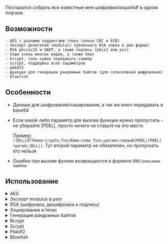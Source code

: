 Постарался собрать все известные мне шифровки/хэши/kdf в одном плагине

## Возможности
    - AES с разными паддингами (пока только CBC и ECB)
    - Экспорт делителей (modulus) публичного RSA ключа в pem формат 
    - RSA pkcs1v15 и OAEP, а также подпись (pkcs1 или pss)
    - Хэши очень многих видов, а также hmac
    - bcrypt, соль нужно передавать самому
    - scrypt, поддержка всех параметров
    - pbkdf2
    - функция для генерации рандомных байтов (для соли/ключей шифрования)
    - blowfish

## Особенности
 - Данные для шифрования/хэширования, а так же ключ передавать в base64
 - Если какой-либо параметр для вызова функции нужно пропустить - не убирайте |PDEL|, просто ничего не ставьте на это место
   
   Пример: `(|DLL|dllName:crypto;funcName:some_func;params:первый|PDEL||PDEL|третий;|DLL|)`. Тут второй параметр не обязателен, но пропускать его нельзя
 - Ошибки при вызове функии возвращаются в формате `ERR|описание ошибки`

## Использование
<details><summary>AES</summary>

```
/*
******************
Используем CBC или ECB (для него iv не нужен)
Паддинги: - pkcs7
          - zero
          - iso7816
          - ansi_x923
Параметры: - шифруемый текст или зашифрованный если aes_decrypt
           - ключ
           - iv (для ECB не нужен)
           - Mode
           - паддинг
******************
*/
|DV|[data] = (|BASE64|test data|BASE64|)
|DV|[aes_key] = Ju1DB7Dfa5Wjtbp3CTSQmS2PbgjMmarq2BZWCWFwPuY=
|DV|[aes_iv] = wsr+7AkmUy9j30UjIQV6Xw==
|DV|[encrypted] = (|DLL|dllName:crypto;funcName:aes_encrypt;params:|DV|[data]|PDEL||DV|[aes_key]|PDEL||DV|[aes_iv]|PDEL|cbc|PDEL|pkcs7;|DLL|)
|DV|[decrypted] = (|DLL|dllName:crypto;funcName:aes_decrypt;params:|DV|[encrypted]|PDEL||DV|[aes_key]|PDEL||DV|[aes_iv]|PDEL|cbc|PDEL|pkcs7;|DLL|)
```

</details>

<details><summary>Экспорт modulus в pem</summary>

```
/*
******************
Все параметры в base64
Параметры: - N (длинный)
           - E (короткий, дефолтный - 010001)
******************
*/
|DV|[N] = (|DLL|dllName:encoding;funcName:hex_to_b64;params:cd9e82d72fe848af8e6fceb9696be6fc359e61b65b9a4921a649723c37786c2815fc25054e6f8160919299c8be6f981a956b0adb70c81f6db4896613e545d64d43e035b797fdef3374632db00f994774bf332c7afafe9aefc48a3d07b63c640cfa61dc3f04e1cade68a63a52749f0bc4c2c59121defc779fd0ffead520fcf649;|DLL|) // N
|DV|[E] = (|DLL|dllName:encoding;funcName:hex_to_b64;params:010001;|DLL|) // exp
|DV|[pem] = (|DLL|dllName:crypto;funcName:rsa_pem_from_modulus;params:|DV|[N]|PDEL||DV|[E];|DLL|)
```

</details>

<details><summary>RSA (шифровка, дешифровка и подпись)</summary>

```
/*
******************
Сообщение в base64
Параметры: - шифруемый текст или зашифрованный если rsa_decrypt
           - ключ в pem формате
           - хэш (только если хотите использовать OAEP) НЕ ПРОПУСКАЙТЕ ЭТОТ ПАРАМЕТР
******************
*/
#beginScript
|DV|[pub_pem] = -----BEGIN PUBLIC KEY-----
MIGfMA0GCSqGSIb3DQEBAQUAA4GNADCBiQKBgQDNnoLXL+hIr45vzrlpa+b8NZ5h
tluaSSGmSXI8N3hsKBX8JQVOb4FgkZKZyL5vmBqVawrbcMgfbbSJZhPlRdZNQ+A1
t5f97zN0Yy2wD5lHdL8zLHr6/prvxIo9B7Y8ZAz6Ydw/BOHK3mimOlJ0nwvEwsWR
Id78d5/Q/+rVIPz2SQIDAQAB
-----END PUBLIC KEY-----
#endScript
|DV|[data] = (|BASE64|test data|BASE64|)
|DV|[encrypted] = (|DLL|dllName:crypto;funcName:rsa_encrypt;params:|DV|[data]|PDEL||DV|[pub_pem]|PDEL|sha384;|DLL|)

#beginScript
|DV|[priv_pem] = -----BEGIN RSA PRIVATE KEY-----
MIICXQIBAAKBgQDNnoLXL+hIr45vzrlpa+b8NZ5htluaSSGmSXI8N3hsKBX8JQVO
b4FgkZKZyL5vmBqVawrbcMgfbbSJZhPlRdZNQ+A1t5f97zN0Yy2wD5lHdL8zLHr6
/prvxIo9B7Y8ZAz6Ydw/BOHK3mimOlJ0nwvEwsWRId78d5/Q/+rVIPz2SQIDAQAB
AoGAFhKxbQmhipv9/cFYD28b6XCVbgaLfYaNltzvkcif+XcG1SiMPJ1PwDQgZA3e
vlAPxSvWizQSPP15PKlj8rWKiajFRvdNFzyH6D7bw2YNcS0LOvcS1zBgA/VxmsxI
x5cUTO3lNsvcIqdcoJQ8ERY1+FWfxH0IUBdMzgivCFnJyZkCQQD395DFwp8HbGSN
qW3fngUAQ5d3TBrY0NwDa8d8pSCbNLrv3vG2ygB7YaPGd8+1Tuqpc/BFBs1T3UQc
cRb7LFCjAkEA1Ee/Suicx0D7KYYFIq52Asru50J9vDJgaBss6tScxau7sLFGYGYB
bGSgE8RTqUTG2jgB3hncC0yOlL3+KQlQIwJAQ+Ss5vjawhWTkpYJV2jUxbW8CxXz
Y9oL44PnIuGzg8t0Q6kvVXUJnL6nMPgtDt+EsNDlwICUR5oVxBPSzwLbMQJBAIcn
fxW0cE00hDT1zUM9jIlOpzi6Ts+Jy3O9CaYh5Aa+xmtDEynBCFr43ip3r0RwM6Mw
UZAVKtJO1eDB7pY2Bb0CQQCU74lVEuqWZbG8dPYW6KVDvG3aqD1hslZGr+0YFQNb
xPOWMpx0oEFvdZQfKcvH31v8hAqgtyr/EwKu/wtiiDnW
-----END RSA PRIVATE KEY-----
#endScript
|DV|[decrypted] = (|DLL|dllName:crypto;funcName:rsa_decrypt;params:|DV|[encrypted]|PDEL||DV|[priv_pem]|PDEL|sha384;|DLL|)

/*
******************
RSA Sign
Сообщение в base64
Параметры: - подписываемый текст
           - приватный ключ в pem формате
           - хэш, нужен всегда
           - алгоритм подписи pkcs1 или pss
******************
*/
|DV|[singed] = (|DLL|dllName:crypto;funcName:rsa_sign;params:|DV|[data]|PDEL||DV|[priv_pem]|PDEL|sha384|PDEL|pkcs1;|DLL|)
```

</details>

<details><summary>Хэширование и hmac</summary>

```
/*
******************
Hash
Сообщение в base64
Параметры: - алгоритм хеширования
           - сообщение
******************
*/
|DV|[data] = (|BASE64|test data|BASE64|)
|DV|[hashed] = (|DLL|dllName:crypto;funcName:hash;params:keccak256|PDEL||DV|[data];|DLL|)

/*
******************
Hmac
Сообщение и ключ в base64
Параметры: - алгоритм хеширования
           - сообщение
           - ключ
******************
*/
|DV|[data] = (|BASE64|test data|BASE64|)
|DV|[secretkey] = (|BASE64|secretkey|BASE64|)
|DV|[hashed] = (|DLL|dllName:crypto;funcName:hmac;params:keccak256|PDEL||DV|[data]|PDEL||DV|[secretkey];|DLL|)
```

</details>

<details><summary>Генерация рандомных байтов</summary>

```
/*
******************
Параметры: - нужное колличество рандомных байтов
******************
*/
|DV|[random_bytes] = (|DLL|dllName:crypto;funcName:random_bytes;params:16;|DLL|)
```

</details>

<details><summary>Bcrypt</summary>

```
/*
******************
Параметры: - сообщение
           - количество раундом (повторений) 
           - соль
******************
*/
|DV|[data] = (|BASE64|test data|BASE64|)
|DV|[random_salt] = (|DLL|dllName:crypto;funcName:random_bytes;params:16;|DLL|)
|DV|[hashed] = (|DLL|dllName:crypto;funcName:bcrypt;params:|DV|[data]|PDEL|11|PDEL||DV|[random_salt];|DLL|)
```

</details>

<details><summary>Scrypt</summary>

```
/*
******************
Параметры: - сообщение
           - N - параметр, задающий сложность, степень двойки количества повторений (log2)
           - r - (параметр, задающий размер блока, оптимально 8)
           - p - (степень параллельностиб оптимально 1)
           - размер хэшированного сообщения на выходе
           - соль
******************
*/
|DV|[data] = (|BASE64|test data|BASE64|)
|DV|[random_salt] = (|DLL|dllName:crypto;funcName:random_bytes;params:16;|DLL|)
|DV|[hashed] = (|DLL|dllName:crypto;funcName:scrypt;params:|DV|[data]|PDEL|11|PDEL|8|PDEL|1|PDEL|64|PDEL||DV|[random_salt];|DLL|)
```

</details>

<details><summary>Pbkdf2</summary>

```
/*
******************
Параметры: - сообщение
           - соль
           - параметр, задающий сложность, количество повторений
           - размер хэшированного сообщения на выходе
           - тип хэша
******************
*/
|DV|[data] = (|BASE64|test data|BASE64|)
|DV|[random_salt] = (|DLL|dllName:crypto;funcName:random_bytes;params:16;|DLL|)
|DV|[hashed]= (|DLL|dllName:crypto;funcName:pbkdf2;params:|DV|[data]|PDEL||DV|[random_salt]|PDEL|10000|PDEL|32|PDEL|md5;|DLL|)
```

</details>

<details><summary>Blowfish</summary>

```
/*
******************
Используем CBC или ECB (для него iv не нужен)
Паддинги: - pkcs7
          - zero
          - iso7816
          - ansi_x923
Параметры: - шифруемый текст или зашифрованный если aes_decrypt
           - ключ - 8 байтов
           - iv - 8 байтов (для ECB не нужен)
           - Mode
           - паддинг
******************
*/
|DV|[data] = (|BASE64|test data|BASE64|)
|DV|[blowfish_key] = Ld0Ydw/qj0k=
|DV|[blowfish_iv] = djFUivAKUUs=
|DV|[encrypted] = (|DLL|dllName:crypto;funcName:blowfish_encrypt;params:|DV|[data]|PDEL||DV|[blowfish_key]|PDEL||DV|[blowfish_iv]|PDEL|cbc|PDEL|pkcs7;|DLL|)
|DV|[decrypted] = (|DLL|dllName:crypto;funcName:blowfish_decrypt;params:|DV|[encrypted]|PDEL||DV|[blowfish_key]|PDEL||DV|[blowfish_iv]|PDEL|cbc|PDEL|pkcs7;|DLL|)
```

</details>
